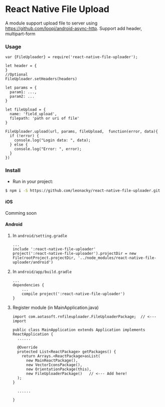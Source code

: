# React Native File Upload

A module support upload file to server using https://github.com/loopj/android-async-http. Support add header, multipart-form

### Usage
```
var {FileUploader} = require('react-native-file-uploader');

let header = {
}
//Optional
FileUploader.setHeaders(headers)

let params = {
  param1: ...,
  param2: ...
}

let fileUpload = {
  name: 'field_upload',
  filepath: 'path or uri of file'
}

FileUploader.upload(url, params, fileUpload,  function(error, data){
  if (!error) {
    console.log("Login data: ", data);
  } else {
    console.log("Error: ", error);
  }
})
```


### Install

- Run in your project:
```sh
$ npm i -S https://github.com/leonacky/react-native-file-uploader.git
```

#### iOS
Comming soon

#### Android

1. In `android/setting.gradle`

    ```
    ...
    include ':react-native-file-uploader'
    project(':react-native-file-uploader').projectDir = new File(rootProject.projectDir, '../node_modules/react-native-file-uploader/android')
    ```

2. In `android/app/build.gradle`

    ```
    ...
    dependencies {
        ...
        compile project(':react-native-file-uploader')
    }
    ```

3. Register module (in MainApplication.java)

    ```
    import com.aotasoft.rnfileuploader.FileUploaderPackage;  // <--- import

    public class MainApplication extends Application implements ReactApplication {
      ......

      @Override
      protected List<ReactPackage> getPackages() {
        return Arrays.<ReactPackage>asList(
          new MainReactPackage(),
          new VectorIconsPackage(),
          new OrientationPackage(this),
          new FileUploaderPackage()   // <--- Add here!
      );
    }

      ......

    }
    ```

